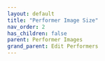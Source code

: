 ```yaml
---
layout: default
title: "Performer Image Size"
nav_order: 2
has_children: false
parent: Performer Images
grand_parent: Edit Performers
---
```

